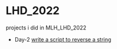 # LHD_2022
projects i did in MLH_LHD_2022

- Day-2 [write a script to reverse a string](https://github.com/pushpakninave/LHD_2022/blob/main/reverseString.java) 
